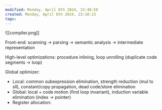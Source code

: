 ```yaml
---
modified: Monday, April 8th 2024, 23:40:58
created: Monday, April 8th 2024, 23:10:13
tags:
---
```

![[compiler.png]]

Front-end: scanning → parsing → semantic analysis → intermediate representation

High-level optimizations: procedure inlining, loop unrolling (duplicate code segments → loop)

Global optimizer: 
- Local: common subexpression elimination, strength reduction (mul to sll), constant/copy propagation, dead code/store elimination
- Global: local + code motion (find loop invariant), induction variable elimination (index → pointer)
- Register allocation: